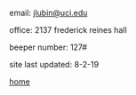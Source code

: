 email: jlubin@uci.edu

office: 2137 frederick reines hall

beeper number: 127#

site last updated: 8-2-19

[home](./)
